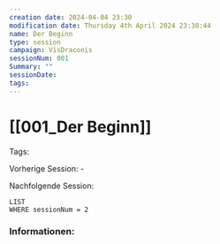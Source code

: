 ```yaml
---
creation date: 2024-04-04 23:30 
modification date: Thursday 4th April 2024 23:30:44 
name: Der Beginn
type: session 
campaign: VisDraconis
sessionNum: 001
Summary: ""
sessionDate: 
tags:
--- 
```


# [[001_Der Beginn]]

Tags: 

Vorherige Session: -

Nachfolgende Session: 
```dataview
LIST
WHERE sessionNum = 2
```

### Informationen:
